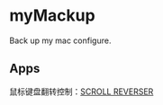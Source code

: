 myMackup
========

Back up my mac configure.


## Apps

鼠标键盘翻转控制：[SCROLL REVERSER](https://pilotmoon.com/scrollreverser/)
